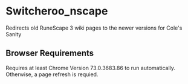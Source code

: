 # Switcheroo_nscape
Redirects old RuneScape 3 wiki pages to the newer versions for Cole's Sanity

## Browser Requirements
Requires at least Chrome Version 73.0.3683.86 to run automatically. Otherwise, a page
refresh is requied.
